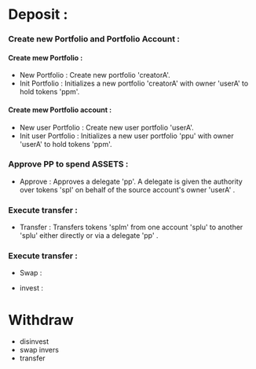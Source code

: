 # Deposit : 
### Create new Portfolio and Portfolio Account :
#### Create mew Portfolio :
* New Portfolio : Create new portfolio 'creatorA'.
* Init Portfolio : Initializes a new portfolio 'creatorA' with owner 'userA' to hold tokens 'ppm'.
#### Create mew Portfolio account :
* New user Portfolio : Create new user portfolio 'userA'.
* Init user Portfolio : Initializes a new user portfolio 'ppu' with owner 'userA' to hold tokens 'ppm'.
### Approve PP to spend ASSETS :
* Approve : Approves a delegate 'pp'.  A delegate is given the authority over tokens 'spl' on behalf of the source account's owner 'userA' .
### Execute transfer :
* Transfer :  Transfers tokens 'splm' from one account 'splu' to another 'splu' either directly or via a delegate 'pp' .
### Execute transfer :
* Swap : 

* invest : 

#


# Withdraw 
* disinvest
* swap invers
* transfer 
